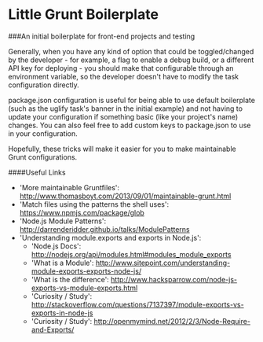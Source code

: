 Little Grunt Boilerplate
========================

###An initial boilerplate for front-end projects and testing

Generally, when you have any kind of option that could be toggled/changed by the developer - for example, a flag to enable a debug build, or a different API key for deploying - you should make that configurable through an environment variable, so the developer doesn't have to modify the task configuration directly.

package.json configuration is useful for being able to use default boilerplate (such as the uglify task's banner in the initial example) and not having to update your configuration if something basic (like your project's name) changes. You can also feel free to add custom keys to package.json to use in your configuration.

Hopefully, these tricks will make it easier for you to make maintainable Grunt configurations.

####Useful Links
  - 'More maintainable Gruntfiles': http://www.thomasboyt.com/2013/09/01/maintainable-grunt.html
  - 'Match files using the patterns the shell uses': https://www.npmjs.com/package/glob
  - 'Node.js Module Patterns': http://darrenderidder.github.io/talks/ModulePatterns
  - 'Understanding module.exports and exports in Node.js':
    - 'Node.js Docs': http://nodejs.org/api/modules.html#modules_module_exports
    - 'What is a Module': http://www.sitepoint.com/understanding-module-exports-exports-node-js/
    - 'What is the difference': http://www.hacksparrow.com/node-js-exports-vs-module-exports.html
    - 'Curiosity / Study': http://stackoverflow.com/questions/7137397/module-exports-vs-exports-in-node-js
    - 'Curiosity / Study': http://openmymind.net/2012/2/3/Node-Require-and-Exports/
